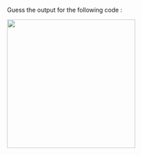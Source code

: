Guess the output for the following code :

<img src="https://raw.githubusercontent.com/McLarenCollege/foundations_public/main/subtracting-string-and-number-guess-output.png" width=300 />
